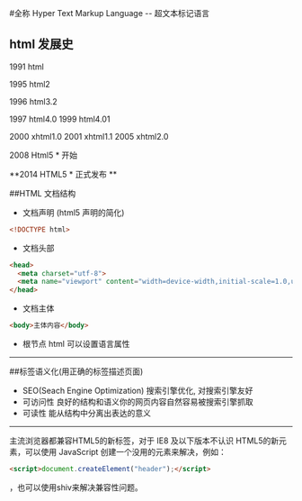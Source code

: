 
#全称 Hyper Text Markup Language -- 超文本标记语言

## html 发展史
1991 html 

1995 html2

1996 html3.2

1997 html4.0
1999 html4.01

2000 xhtml1.0
2001 xhtml1.1
2005 xhtml2.0

2008 Html5  * 开始

**2014 HTML5 * 正式发布 ** 

##HTML 文档结构
* 文档声明 (html5 声明的简化) 
```html 
<!DOCTYPE html> 
```
* 文档头部
```html
<head>
  <meta charset="utf-8">
  <meta name="viewport" content="width=device-width,initial-scale=1.0,user-scalable=no"/>
</head>
```
* 文档主体
```html
<body>主体内容</body>
```
* 根节点 html 可以设置语言属性
--------
##标签语义化(用正确的标签描述页面)
* SEO(Seach Engine Optimization) 搜索引擎优化, 对搜索引擎友好
* 可访问性    良好的结构和语义你的网页内容自然容易被搜索引擎抓取
* 可读性  能从结构中分离出表达的意义

-----
主流浏览器都兼容HTML5的新标签，对于 IE8 及以下版本不认识 HTML5的新元素，可以使用 JavaScript 创建一个没用的元素来解决，例如：
```html
<script>document.createElement("header");</script>
```
，也可以使用shiv来解决兼容性问题。

